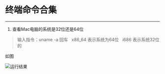 # 终端命令合集

---

1. 查看Mac电脑的系统是32位还是64位

> 输入指令：uname -a 回车
  x86_64 表示系统为64位
  i686 表示系统32位的

如图

![运行结果](https://ftp.bmp.ovh/imgs/2020/02/ffa3e27f425ee0ab.png)




